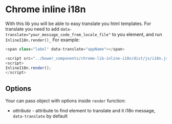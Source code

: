 # Chrome inline i18n
With this lib you will be able to easy translate you html templates.
For translate you need to add `data-translate="your_message_code_from_locale_file"` to you element, and run `InlineI18n.render()_` For example:

```javascript
<span class="label" data-translate="appName"></span>

<script src="../bower_components/chrome-lib-inline-i18n/dist/js/i18n.js"></script>
<script>
InlineI18n.render();
</script>
```

## Options
Your can pass object with options inside `render` function:

- _attribute_ - attribute to find element to translate and it i18n message, `data-translate` by default
